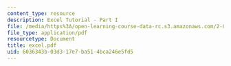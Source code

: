 ```yaml
---
content_type: resource
description: Excel Tutorial - Part I
file: /media/https%3A/open-learning-course-data-rc.s3.amazonaws.com/2-000-how-and-why-machines-work-spring-2002/6036343b03d317e7ba514bca246e5fd5_excel.pdf
file_type: application/pdf
resourcetype: Document
title: excel.pdf
uid: 6036343b-03d3-17e7-ba51-4bca246e5fd5
---
```

